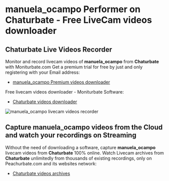 # manuela_ocampo Performer on Chaturbate - Free LiveCam videos downloader

## Chaturbate Live Videos Recorder

Monitor and record livecam videos of **manuela_ocampo** from **Chaturbate** with Moniturbate.com
Get a premium trial for free by just and only registering with your Email address:
* [manuela_ocampo Premium videos downloader](https://moniturbate.com/request-demo-licence-key.html)

Free livecam videos downloader - Moniturbate Software:
* [Chaturbate videos downloader](https://moniturbate.com/moniturbate-download-software.html)

![manuela_ocampo livecam videos recorder](https://peachurnet.com/templates/moniturbate-software.png)


## Capture manuela_ocampo videos from the Cloud and watch your recordings on Streaming

Without the need of downloading a software, capture **manuela_ocampo** livecam videos from **Chaturbate** 100% online.
Watch Livecam archives from **Chaturbate** unlimitedly from thousands of existing recordings, only on Peachurbate.com and its websites network:
* [Chaturbate videos archives](https://peachurnet.com/)